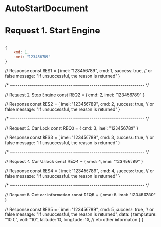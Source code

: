 # AutoStartDocument

# Request 1. Start Engine
```js

{
    cmd: 1,
    imei: "123456789"
}
```

// Response
const RES1 = {
    imei: "123456789",
    cmd: 1,
    success: true, // or false
    message: "If unsuccessful, the reason is returned"
}

/* --------------------------------------------------------------------- */

// Request 2. Stop Engine
const REQ2 = {
    cmd: 2,
    imei: "123456789"
}

// Response
const RES2 = {
    imei: "123456789",
    cmd: 2,
    success: true, // or false
    message: "If unsuccessful, the reason is returned"
}

/* --------------------------------------------------------------------- */

// Request 3. Car Lock
const REQ3 = {
    cmd: 3,
    imei: "123456789"
}

// Response
const RES3 = {
    imei: "123456789",
    cmd: 3,
    success: true, // or false
    message: "If unsuccessful, the reason is returned"
}

/* --------------------------------------------------------------------- */

// Request 4. Car Unlock
const REQ4 = {
    cmd: 4,
    imei: "123456789"
}

// Response
const RES4 = {
    imei: "123456789",
    cmd: 4,
    success: true, // or false
    message: "If unsuccessful, the reason is returned"
}

/* --------------------------------------------------------------------- */

// Request 5. Get car information
const REQ5 = {
    cmd: 5,
    imei: "123456789"
}

// Response
const RES5 = {
    imei: "123456789",
    cmd: 5,
    success: true, // or false
    message: "If unsuccessful, the reason is returned",
    data: {
        temprature: "10 C",
        volt: "10",
        latitude: 10,
        longitude: 10,
        // etc other information
    }
}
